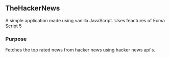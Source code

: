 ## TheHackerNews

A simple application made using vanilla JavaScript. Uses feactures of Ecma Script 5

### Purpose

Fetches the top rated news from hacker news using hacker news api's.
